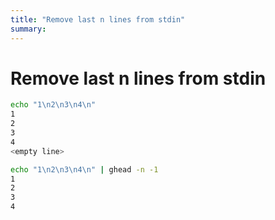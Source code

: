 ```yaml
---
title: "Remove last n lines from stdin"
summary:
---
```


Remove last n lines from stdin
===

```bash
echo "1\n2\n3\n4\n"
1
2
3
4
<empty line>
```

```bash
echo "1\n2\n3\n4\n" | ghead -n -1
1
2
3
4
```
